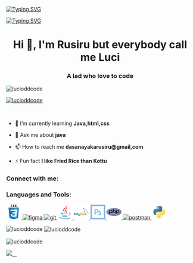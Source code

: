 <a href="https://git.io/typing-svg"><img src="https://readme-typing-svg.herokuapp.com?font=Fira+Code&pause=1000&color=B614FF&width=435&lines=Hello+There+!+Welcome+to+Luci's+hell+/;)" alt="Typing SVG" /></a>

<a href="https://git.io/typing-svg"><img src="https://readme-typing-svg.herokuapp.com?font=Fira+Code&pause=1000&width=435&lines=Are+you+here+to+hire+me...+%F0%9F%98%8A;Let's+make+something+awesome+together...;We+can+make+your+startUp+more+efficient+." alt="Typing SVG" /></a>

<h1 align="center">Hi 👋, I'm Rusiru but everybody call me Luci</h1>
<h3 align="center">A lad who love to code</h3>

<p align="left"> <img src="https://komarev.com/ghpvc/?username=lucioddcode&label=Profile%20views&color=0e75b6&style=flat" alt="lucioddcode" /> </p>

<p align="left"> <a href="https://github.com/ryo-ma/github-profile-trophy"><img src="https://github-profile-trophy.vercel.app/?username=lucioddcode" alt="lucioddcode" /></a> </p>

<p align="left"> <a href="https://twitter.com/" target="blank"><img src="https://img.shields.io/twitter/follow/?logo=twitter&style=for-the-badge" alt="" /></a> </p>

- 🌱 I’m currently learning **Java,html,css**

- 💬 Ask me about **java**

- 📫 How to reach me **dasanayakarusiru@gmail,com**

- ⚡ Fun fact **I like Fried Rice than Kottu**

<h3 align="left">Connect with me:</h3>
<p align="left">
</p>

<h3 align="left">Languages and Tools:</h3>
<p align="left"> <a href="https://www.w3schools.com/css/" target="_blank" rel="noreferrer"> <img src="https://raw.githubusercontent.com/devicons/devicon/master/icons/css3/css3-original-wordmark.svg" alt="css3" width="40" height="40"/> </a> <a href="https://www.figma.com/" target="_blank" rel="noreferrer"> <img src="https://www.vectorlogo.zone/logos/figma/figma-icon.svg" alt="figma" width="40" height="40"/> </a> <a href="https://git-scm.com/" target="_blank" rel="noreferrer"> <img src="https://www.vectorlogo.zone/logos/git-scm/git-scm-icon.svg" alt="git" width="40" height="40"/> </a> <a href="https://www.java.com" target="_blank" rel="noreferrer"> <img src="https://raw.githubusercontent.com/devicons/devicon/master/icons/java/java-original.svg" alt="java" width="40" height="40"/> </a> <a href="https://www.mysql.com/" target="_blank" rel="noreferrer"> <img src="https://raw.githubusercontent.com/devicons/devicon/master/icons/mysql/mysql-original-wordmark.svg" alt="mysql" width="40" height="40"/> </a> <a href="https://www.photoshop.com/en" target="_blank" rel="noreferrer"> <img src="https://raw.githubusercontent.com/devicons/devicon/master/icons/photoshop/photoshop-line.svg" alt="photoshop" width="40" height="40"/> </a> <a href="https://www.php.net" target="_blank" rel="noreferrer"> <img src="https://raw.githubusercontent.com/devicons/devicon/master/icons/php/php-original.svg" alt="php" width="40" height="40"/> </a> <a href="https://postman.com" target="_blank" rel="noreferrer"> <img src="https://www.vectorlogo.zone/logos/getpostman/getpostman-icon.svg" alt="postman" width="40" height="40"/> </a> <a href="https://www.python.org" target="_blank" rel="noreferrer"> <img src="https://raw.githubusercontent.com/devicons/devicon/master/icons/python/python-original.svg" alt="python" width="40" height="40"/> </a> </p>

<p><img align="left" src="https://github-readme-stats.vercel.app/api/top-langs?username=lucioddcode&show_icons=true&locale=en&layout=compact" alt="lucioddcode" /></p>

<p>&nbsp;<img align="center" src="https://github-readme-stats.vercel.app/api?username=lucioddcode&show_icons=true&locale=en" alt="lucioddcode" /></p>

<p><img align="center" src="https://github-readme-streak-stats.herokuapp.com/?user=lucioddcode&" alt="lucioddcode" /></p>


<p align="left">
  <a href="https://www.linkedin.com/in/rusiru-h-dasanayaka-ab2648201/">
    <img src="https://skillicons.dev/icons?i=linkedin" />
  </a>
</p>
<!--
